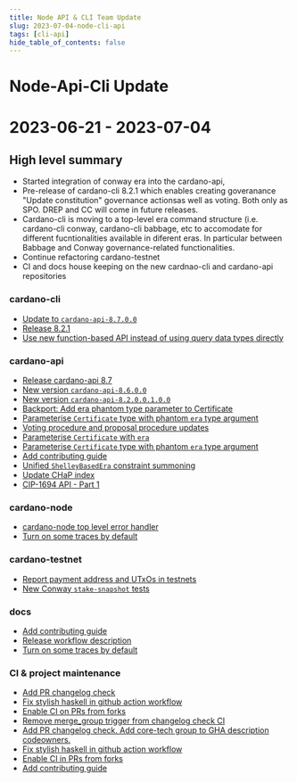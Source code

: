 ```yaml
---
title: Node API & CLI Team Update
slug: 2023-07-04-node-cli-api
tags: [cli-api]
hide_table_of_contents: false
---
```


# Node-Api-Cli Update
# 2023-06-21 - 2023-07-04

## High level summary

- Started integration of conway era into the cardano-api,
- Pre-release of cardano-cli 8.2.1 which enables creating goveranance "Update constitution" governance actionsas well as voting. Both only as SPO. DREP and CC will come in future releases.
- Cardano-cli is moving to a top-level era command structure (i.e. cardano-cli conway, cardano-cli babbage, etc to accomodate for different fucntionalities available in diferent eras. In particular between Babbage and Conway governance-related functionalities.
- Continue refactoring cardano-testnet
- CI and docs house keeping on the new cardnao-cli and cardano-api repositories


### cardano-cli

- [Update to `cardano-api-8.7.0.0`](https://github.com/input-output-hk/cardano-cli/pull/60)
- [Release 8.2.1](https://github.com/input-output-hk/cardano-cli/pull/44)
- [Use new function-based API instead of using query data types directly](https://github.com/input-output-hk/cardano-cli/pull/39)

### cardano-api

- [Release cardano-api 8.7](https://github.com/input-output-hk/cardano-api/pull/94)
- [New version `cardano-api-8.6.0.0`](https://github.com/input-output-hk/cardano-api/pull/92)
- [New version `cardano-api-8.2.0.0.1.0.0`](https://github.com/input-output-hk/cardano-api/pull/90)
- [Backport: Add era phantom type parameter to Certificate](https://github.com/input-output-hk/cardano-api/pull/88)
- [Parameterise `Certificate` type with phantom `era` type argument](https://github.com/input-output-hk/cardano-api/pull/86)
- [Voting procedure and proposal procedure updates](https://github.com/input-output-hk/cardano-api/pull/85)
- [Parameterise `Certificate` with `era`](https://github.com/input-output-hk/cardano-api/pull/84)
- [Parameterise `Certificate` type with phantom `era` type argument](https://github.com/input-output-hk/cardano-api/pull/83)
- [Add contributing guide](https://github.com/input-output-hk/cardano-api/pull/79)
- [Unified `ShelleyBasedEra` constraint summoning](https://github.com/input-output-hk/cardano-api/pull/77)
- [Update CHaP index](https://github.com/input-output-hk/cardano-api/pull/70)
- [CIP-1694 API - Part 1](https://github.com/input-output-hk/cardano-api/pull/41)


### cardano-node

- [cardano-node top level error handler](https://github.com/input-output-hk/cardano-node/pull/5356)
- [Turn on some traces by default](https://github.com/input-output-hk/cardano-node/pull/5353)

### cardano-testnet

- [Report payment address and UTxOs in testnets](https://github.com/input-output-hk/cardano-node/pull/5364)
- [New Conway `stake-snapshot` tests](https://github.com/input-output-hk/cardano-node/pull/5362)

### docs

- [Add contributing guide](https://github.com/input-output-hk/cardano-api/pull/79)
- [Release workflow description](https://github.com/input-output-hk/cardano-api/pull/33)
- [Turn on some traces by default](https://github.com/input-output-hk/cardano-node/pull/5353)



### CI & project maintenance

- [Add PR changelog check](https://github.com/input-output-hk/cardano-api/pull/75)
- [Fix stylish haskell in github action workflow](https://github.com/input-output-hk/cardano-api/pull/71)
- [Enable CI on PRs from forks](https://github.com/input-output-hk/cardano-api/pull/62)
- [Remove merge_group trigger from changelog check CI](https://github.com/input-output-hk/cardano-cli/pull/53)
- [Add PR changelog check. Add core-tech group to GHA description codeowners.](https://github.com/input-output-hk/cardano-cli/pull/46)
- [Fix stylish haskell in github action workflow](https://github.com/input-output-hk/cardano-cli/pull/41)
- [Enable CI in PRs from forks](https://github.com/input-output-hk/cardano-cli/pull/40)
- [Add contributing guide](https://github.com/input-output-hk/cardano-cli/pull/48)